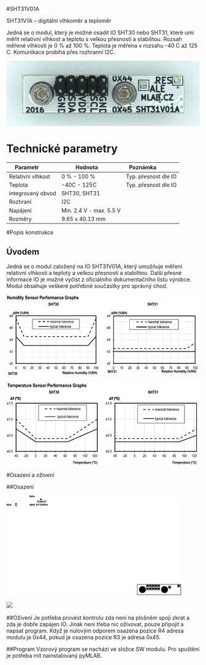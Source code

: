 <!--- Author:Jan Chroust: --->
<!--- AuthorEmail:chroust@mlab.cz: --->
#<!--- Name:SHT31V01A: --->SHT31V01A
<!--- LongName --->SHT31V1A – digitální vlhkoměr a teploměr<!--- ELongName --->

<!--- lead --->
Jedná se o modul, který je možné osadit IO SHT30 nebo SHT31, které umí měřit relativní vlhkost a teplotu s velkou přesností a stabilitou. Rozsah měřené vlhkosti je 0 % až 100 %. Teplota je měřena v rozsahu   -40 C až 125 
 C. Komunikace probíhá přes rozhranní I2C.
<!--- Elead --->
![leadImg](DOC/SRC/img/SHT31V01A_top_big.jpg)
<!--- Description --->
# Technické parametry




| Parametr          | Hodnota       | Poznámka             |
| ----------------- | ------------- | -------------------- |
| Relativní vlhkost | 0 % - 100 %   | Typ. přesnost dle IO |
| Teplota           | -40C - 125C   | Typ. přesnost dle IO |
| integrovaný obvod | SHT30, SHT31  |                      |
| Rozhraní | I2C | |
| Napájení | Min. 2.4 V - max. 5.5 V | |
| Rozměry | 9.65 x 40.13 mm | |



<!--- EDescription --->

<!--- Content --->
#Popis konstrukce
## Úvodem
Jedná se o modul založený na IO SHT31V01A, který umožňuje měření relativní vlhkosti a teploty a velkou přesností a stabilitou. Další přesné informace IO je možné vyčíst z oficiálního dokumentačního listu výrobce. Modul obsahuje veškeré potřebné součástky pro správný chod.

![](DOC/SRC/img/docA.jpg)

![](DOC/SRC/img/docB.jpg)

<!--- scheme ---><!--- Escheme --->


#Osazení a oživení


##Osazení

![](DOC/new_src/SHT31V01A-MLABa.png)

![](DOC/new_src/SHT31V01A-MLABb.png)


##Oživení
Je potřeba provést kontrolu zda není na plošném spoji zkrat a zda je dobře zapájen IO. Jinak není třeba nic oživovat, pouze připojit a napsat program. Když je nulovým odporem osazena pozice R4 adresa modulu je 0x44, pokud je osazena pozice R3 je adresa 0x45.

##Program
Vzorový program se nachází ve složce SW modulu. Pro spuštění je potřeba mít nainstalovaný pyMLAB.
<!--- EContent --->
